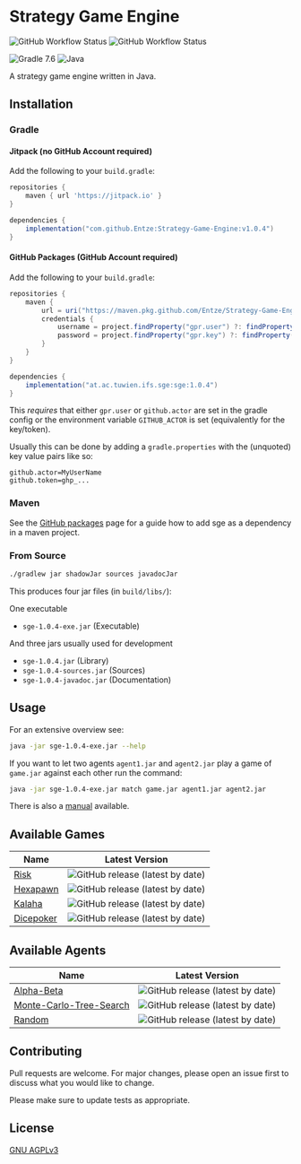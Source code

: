 # Strategy Game Engine
![GitHub Workflow Status](https://img.shields.io/github/workflow/status/Entze/strategy-game-engine/Java%20CI?logo=github&style=for-the-badge)
![GitHub Workflow Status](https://img.shields.io/github/workflow/status/Entze/Strategy-Game-Engine/Manual%20CI?color=lightgrey&label=Manual&logo=github&style=for-the-badge)

![Gradle 7.6](https://img.shields.io/badge/Gradle-02303A.svg?style=for-the-badge&logo=Gradle&logoColor=white&label=7.6) ![Java](https://img.shields.io/badge/java-%23ED8B00.svg?style=for-the-badge&logo=java&logoColor=white&label=1.11)

A strategy game engine written in Java.

## Installation
### Gradle
#### Jitpack (no GitHub Account required)
Add the following to your `build.gradle`:

```build.gradle
repositories {
    maven { url 'https://jitpack.io' }
}

dependencies {
    implementation("com.github.Entze:Strategy-Game-Engine:v1.0.4")
}

```

#### GitHub Packages (GitHub Account required)
Add the following to your `build.gradle`:

```build.gradle
repositories {
    maven {
        url = uri("https://maven.pkg.github.com/Entze/Strategy-Game-Engine")
        credentials {
            username = project.findProperty("gpr.user") ?: findProperty("github.actor") ?: System.getenv("GITHUB_ACTOR")
            password = project.findProperty("gpr.key") ?: findProperty("github.token") ?: System.getenv("GITHUB_TOKEN")
        }
    }
}

dependencies {
    implementation("at.ac.tuwien.ifs.sge:sge:1.0.4")
}
```

This *requires* that either `gpr.user` or `github.actor` are set in the gradle config or the environment variable `GITHUB_ACTOR` is set (equivalently for the key/token).

Usually this can be done by adding a `gradle.properties` with the (unquoted) key value pairs like so:

```gradle.properties
github.actor=MyUserName
github.token=ghp_...
```

### Maven
See the [GitHub packages](https://github.com/Entze/Strategy-Game-Engine/packages/) page for a guide how to add sge as a dependency in a maven project.

### From Source
```bash
./gradlew jar shadowJar sources javadocJar
```

This produces four jar files (in `build/libs/`):

One executable

- `sge-1.0.4-exe.jar` (Executable)

And three jars usually used for development

- `sge-1.0.4.jar` (Library)
- `sge-1.0.4-sources.jar` (Sources)
- `sge-1.0.4-javadoc.jar` (Documentation)

## Usage
For an extensive overview see:
```bash
java -jar sge-1.0.4-exe.jar --help
```

If you want to let two agents `agent1.jar` and `agent2.jar` play a game of `game.jar` against each other run the command:

```bash
java -jar sge-1.0.4-exe.jar match game.jar agent1.jar agent2.jar
```

There is also a [manual](https://github.com/Entze/Strategy-Game-Engine/releases/download/v1.0.4/SGE-MANUAL.pdf) available.

## Available Games
| Name | Latest Version |
|---|:---:|
| [Risk](https://github.com/Entze/sge-risk) | ![GitHub release (latest by date)](https://img.shields.io/github/v/release/Entze/sge-risk?label=&style=for-the-badge&sort=semver) | 
| [Hexapawn](https://github.com/Entze/sge-hexapawn) | ![GitHub release (latest by date)](https://img.shields.io/github/v/release/Entze/sge-hexapawn?label=&style=for-the-badge&sort=semver) |
| [Kalaha](https://github.com/Entze/sge-kalaha) | ![GitHub release (latest by date)](https://img.shields.io/github/v/release/Entze/sge-kalaha?label=&style=for-the-badge&sort=semver) |
| [Dicepoker](https://github.com/Entze/sge-dicepoker) | ![GitHub release (latest by date)](https://img.shields.io/github/v/release/Entze/sge-dicepoker?label=&style=for-the-badge&sort=semver) |

## Available Agents

| Name | Latest Version |
|---|:---:|
| [Alpha-Beta](https://github.com/Entze/sge-alphabetaagent) | ![GitHub release (latest by date)](https://img.shields.io/github/v/release/Entze/sge-alphabetaagent?label=&style=for-the-badge&sort=semver) |
| [Monte-Carlo-Tree-Search](https://github.com/Entze/sge-mctsagent) | ![GitHub release (latest by date)](https://img.shields.io/github/v/release/Entze/sge-mctsagent?label=&style=for-the-badge&sort=semver) |
| [Random](https://github.com/Entze/sge-randomagent) | ![GitHub release (latest by date)](https://img.shields.io/github/v/release/Entze/sge-randomagent?label=&style=for-the-badge&sort=semver) |

## Contributing
Pull requests are welcome. For major changes, please open an issue first to discuss what you would like to change.

Please make sure to update tests as appropriate.

## License
[GNU AGPLv3](https://choosealicense.com/licenses/agpl-3.0/)
